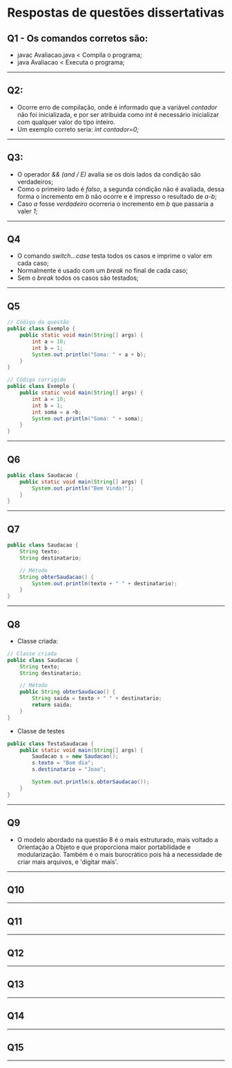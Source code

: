 # Respostas de questões dissertativas
## Q1 - Os comandos corretos são:
- javac Avaliacao.java < Compila o programa;
- java Avaliacao < Executa o programa;
---
## Q2:
- Ocorre erro de compilação, onde é informado que a variável *contador* não foi inicializada, e por ser atribuida como *int* é necessário inicializar com qualquer valor do tipo inteiro.
- Um exemplo correto seria: *int contador=0;*
---
## Q3:
- O operador *&& (and / E)* avalia se os dois lados da condição são verdadeiros;
- Como o primeiro lado é *falso*, a segunda condição não é avaliada, dessa forma o incremento em *b* não ocorre e é impresso o resultado de *a-b*;
- Caso *a* fosse *verdadeiro* ocorreria o incremento em *b* que passaria a valer *1*;
---
## Q4
- O comando *switch...case* testa todos os casos e imprime o valor em cada caso;
- Normalmente é usado com um *break* no final de cada caso;
- Sem o *break* todos os casos são testados;
---
## Q5
```Java
// Código da questão
public class Exemplo {
    public static void main(String[] args) {
        int a = 10;
        int b = 1;
        System.out.println("Soma: " + a + b);
    }
}

// Código corrigido
public class Exemplo {
    public static void main(String[] args) {
        int a = 10;
        int b = 1;
        int soma = a +b;
        System.out.println("Soma: " + soma);
    }
}

```
---
## Q6
```Java
public class Saudacao {
    public static void main(String[] args) {
        System.out.println("Bem Vindo!");
    }
}
```
---
## Q7
```Java
public class Saudacao {
    String texto;
    String destinatario;

    // Método
    String obterSaudacao() {
        System.out.println(texto + " " + destinatario);
    }
}
```
---
## Q8
- Classe criada:
```Java
// Classe criada
public class Saudacao {
    String texto;
    String destinatario;

    // Método
    public String obterSaudacao() {
        String saida = texto + " " + destinatario;
        return saida;
    }
}
```
- Classe de testes
```Java
public class TestaSaudacao {
    public static void main(String[] args) {
        Saudacao s = new Saudacao();
        s.texto = "Bom dia";
        s.destinatario = "Joao";

        System.out.println(s.obterSaudacao());
    }    
}
```
---
## Q9
- O modelo abordado na questão 8 é o mais estruturado, mais voltado a Orientação a Objeto e que proporciona maior portabilidade e modularização. Também é o mais burocrático pois há a necessidade de criar mais arquivos, e 'digitar mais'.
---
## Q10
---
## Q11
---
## Q12
---
## Q13
---
## Q14
---
## Q15
---



